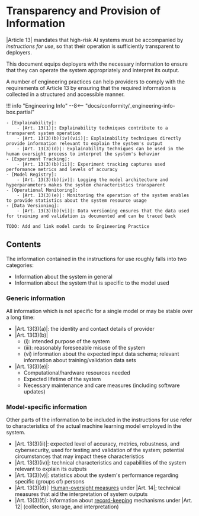 # Transparency and Provision of Information

|Article 13| mandates that high-risk AI systems must be accompanied by _instructions for use_, so that their operation is sufficiently transparent to deployers.

This document equips deployers with the necessary information to ensure that they can operate the system appropriately and interpret its output.

A number of engineering practices can help providers to comply with the requirements of Article 13 by ensuring that the required information is collected in a structured and accessible manner.

!!! info "Engineering Info"
--8<-- "docs/conformity/\_engineering-info-box.partial"

    - [Explainability]:
        - |Art. 13(1)|: Explainability techniques contribute to a transparent system operation
        - |Art. 13(3)(b)(iv)(vii)|: Explainability techniques directly provide information relevant to explain the system's output
        - |Art. 13(3)(d)|: Explainability techniques can be used in the human oversight process to interpret the system's behavior
    - [Experiment Tracking]:
        - |Art. 13(3)(b)(ii)|: Experiment tracking captures used performance metrics and levels of accuracy
    - [Model Registry]:
        - |Art. 13(3)(b)(iv)|: Logging the model architecture and hyperparameters makes the system characteristics transparent
    - [Operational Monitoring]:
        - |Art. 13(3)(e)|: Monitoring the operation of the system enables to provide statistics about the system resource usage
    - [Data Versioning]:
        - |Art. 13(3)(b)(vi)|: Data versioning ensures that the data used for training and validation is documented and can be traced back

    TODO: Add and link model cards to Engineering Practice

## Contents

The information contained in the instructions for use roughly falls into two categories:

-   Information about the system in general
-   Information about the system that is specific to the model used

### Generic information

All information which is not specific for a single model or may be stable over
a long time:

-   |Art. 13(3)(a)|: the identity and contact details of provider
-   |Art. 13(3)(b)|
    -   (i): intended purpose of the system
    -   (iii): reasonably foreseeable misuse of the system
    -   (vi) information about the expected input data schema; relevant information about training/validation data sets
-   |Art. 13(3)(e)|:
    -   Computational/hardware resources needed
    -   Expected lifetime of the system
    -   Necessary maintenance and care measures (including software updates)

### Model-specific information

Other parts of the information to be included in the instructions for use refer to characteristics of the actual machine learning model employed in the system.

-   |Art. 13(3)(ii)|: expected level of accuracy, metrics, robustness, and cybersecurity, used for testing and validation of the system; potential circumstances that may impact these characteristics
-   |Art. 13(3)(iv)|: technical characteristics and capabilities of the system relevant to explain its outputs
-   |Art. 13(3)(v)|: statistics about the system's performance regarding specific (groups of) persons
-   |Art. 13(3)(d)|: [Human-oversight measures] under |Art. 14|; technical measures that aid the interpretation of system outputs
-   |Art. 13(3)(f)|: Information about [record-keeping] mechanisms under |Art. 12| (collection, storage, and interpretation)

[Explainability]: ../engineering-practice/explainability.md
[Experiment Tracking]: ../engineering-practice/experiment-tracking.md
[Model Registry]: ../engineering-practice/model-registry.md
[Operational Monitoring]: ../engineering-practice/operational-monitoring.md
[Data Versioning]: ../engineering-practice/data-governance/data-versioning.md
[Record-keeping]: ../conformity/record-keeping.md
[Human-oversight measures]: ../conformity/human-oversight.md
